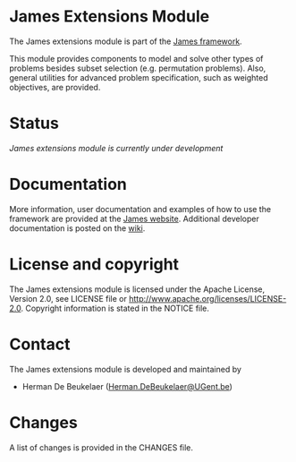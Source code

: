 James Extensions Module
=======================

The James extensions module is part of the [James framework][james-github].

This module provides components to model and solve other types of problems besides subset selection (e.g. permutation problems). Also, general utilities for advanced problem specification, such as weighted objectives, are provided.

Status
======

*James extensions module is currently under development*
  
Documentation
=============  

More information, user documentation and examples of how to use the framework are provided at the [James website][james-website]. Additional developer documentation is posted on the [wiki][james-wiki].

License and copyright
=====================

The James extensions module is licensed under the Apache License, Version 2.0, see LICENSE file or http://www.apache.org/licenses/LICENSE-2.0. Copyright information is stated in the NOTICE file.

Contact
=======

The James extensions module is developed and maintained by

 - Herman De Beukelaer (Herman.DeBeukelaer@UGent.be)
 
Changes
=======

A list of changes is provided in the CHANGES file.


[james-github]:  https://github.com/hdbeukel/james
[james-website]: http://www.jamesframework.org
[james-wiki]:    https://github.com/hdbeukel/james/wiki
